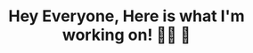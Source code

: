 ### <h1 style="text-align:center;"> <strong> Hey Everyone, Here is what I'm working on! 👨‍💻 👋</strong> </h1>

<!--
**monirul2021/monirul2021** is a ✨ _special_ ✨ repository because its `README.md` (this file) appears on your GitHub profile.

Here are some ideas to get you started:

- 🔭 I’m currently working on ...Full Stack Web Development
- 🌱 I’m currently learning ... Django
- 👯 I’m looking to collaborate on ...
- 🤔 I’m looking for help with ...
- 💬 Ask me about ...
- 📫 How to reach me: ...
- 😄 Pronouns: ...
- ⚡ Fun fact: ...
-->
 
